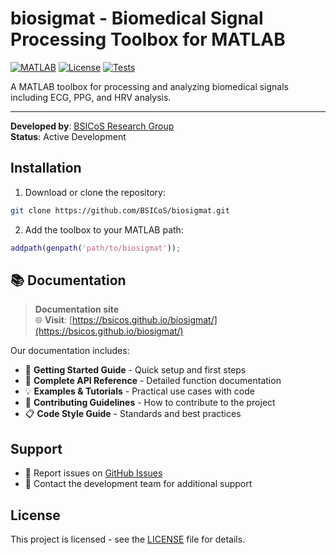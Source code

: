 # biosigmat - Biomedical Signal Processing Toolbox for MATLAB

[![MATLAB](https://img.shields.io/badge/MATLAB-R2025a-blue)](https://www.mathworks.com/products/matlab.html)
[![License](https://img.shields.io/badge/License-GPL-green.svg)](LICENSE)
[![Tests](https://img.shields.io/badge/Tests-Passing-brightgreen)](test/)

A MATLAB toolbox for processing and analyzing biomedical signals including ECG, PPG, and HRV analysis.

---

**Developed by**: [BSICoS Research Group](https://bsicos.i3a.es/)  
**Status**: Active Development

## Installation

1. Download or clone the repository:
```bash
git clone https://github.com/BSICoS/biosigmat.git
```

2. Add the toolbox to your MATLAB path:
```matlab
addpath(genpath('path/to/biosigmat'));
```

## 📚 Documentation

> **Documentation site**  
> 🌐 **Visit**: [https://bsicos.github.io/biosigmat/](https://bsicos.github.io/biosigmat/)

Our documentation includes:

- 🚀 **Getting Started Guide** - Quick setup and first steps
- 📖 **Complete API Reference** - Detailed function documentation
- 💡 **Examples & Tutorials** - Practical use cases with code
- 🔧 **Contributing Guidelines** - How to contribute to the project
- 📋 **Code Style Guide** - Standards and best practices

## Support

- 🐛 Report issues on [GitHub Issues](https://github.com/BSICoS/biosigmat/issues)
- 📧 Contact the development team for additional support


## License

This project is licensed - see the [LICENSE](LICENSE) file for details.